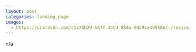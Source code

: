 ```yaml
---
layout: post
categories: landing_page
images:
  - https://ucarecdn.com/c1a3bb29-b67f-4bbd-850a-9dc9ce49958b/-/resize/2400/-/quality/lightest/-/format/auto/
---
```

n/a
